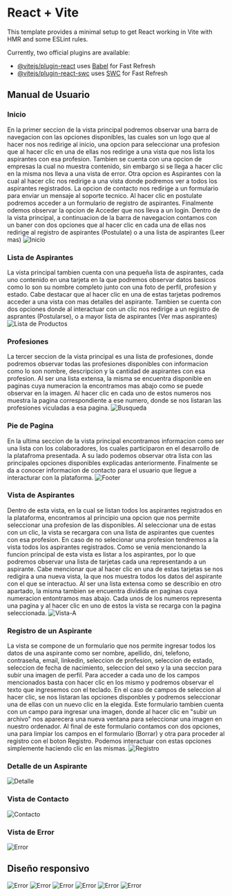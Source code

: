 # React + Vite

This template provides a minimal setup to get React working in Vite with HMR and some ESLint rules.

Currently, two official plugins are available:

- [@vitejs/plugin-react](https://github.com/vitejs/vite-plugin-react/blob/main/packages/plugin-react/README.md) uses [Babel](https://babeljs.io/) for Fast Refresh
- [@vitejs/plugin-react-swc](https://github.com/vitejs/vite-plugin-react-swc) uses [SWC](https://swc.rs/) for Fast Refresh

## Manual de Usuario

### Inicio
En la primer seccion de la vista principal podremos observar una barra de navegacion con las opciones disponibles, las cuales son un logo que al hacer nos nos redirige al inicio, una opcion para seleccionar una profesion que al hacer clic en una de ellas nos redirige a una vista que nos lista los aspirantes con esa profesion. Tambien se cuenta con una opcion de empresas la cual no muestra contenido, sin embargo si se llega a hacer clic en la misma nos lleva a una vista de error.
Otra opcion es Aspirantes con la cual al hacer clic nos redirige a una vista donde podremos ver a todos los aspirantes registrados. La opcion de contacto nos redirige a un formulario para enviar un mensaje al soporte tecnico. Al hacer clic en postulate podremos acceder a un formulario de registro de aspirantes. Finalmente odemos observar la opcion de Acceder que nos lleva a un login.
Dentro de la vista principal, a continuacion de la barra de navegacion contamos con un baner con dos opciones que al hacer clic en cada una de ellas nos redirige al registro de aspirantes (Postulate) o a una lista de aspirantes (Leer mas)
![Inicio](presentation/Header.png)

### Lista de Aspirantes
La vista principal tambien cuenta con una pequeña lista de aspirantes, cada uno contenido en una tarjeta en la que podremos observar datos basicos como lo son su nombre completo junto con una foto de perfil, profesion y estado. Cabe destacar que al hacer clic en una de estas tarjetas podremos acceder a una vista con mas detalles del aspirante. Tambien se cuenta con dos opciones donde al interactuar con un clic nos redirige a un registro de asprantes (Postularse), o a mayor lista de aspirantes (Ver mas aspirantes)
![Lista de Productos](presentation/Aspirantes.png)

### Profesiones
La tercer seccion de la vista principal es una lista de profesiones, donde podremos observar todas las profesiones disponibles con informacion como lo son nombre, descripcion y la cantidad de aspirantes con esa profesion. Al ser una lista extensa, la misma se encuentra disponible en paginas cuya numeracion la encontramos mas abajo como se puede observar en la imagen. Al hacer clic en cada uno de estos numeros nos muestra la pagina correspondiente a ese numero, donde se nos listaran las profesiones viculadas a esa pagina. 
![Busqueda](presentation/Profesiones.png)

### Pie de Pagina
En la ultima seccion de la vista principal encontramos informacion como ser una lista con los colaboradores, los cuales participaron en el desarrollo de la platafroma presentada. A su lado podemos observar otra lista con las principales opciones disponibles explicadas anteriormente. Finalmente se da a conocer informacion de contacto para el usuario que llegue a interacturar con la plataforma.
![Footer](presentation/Footer.png)

### Vista de Aspirantes
Dentro de esta vista, en la cual se listan todos los aspirantes registrados en la plataforma, encontramos al principio una opcion que nos permite seleccionar una profesion de las disponibles. Al seleccionar una de estas con un clic, la vista se recargara con una lista de aspirantes que cuentes con esa profesion. En caso de no selecionar una profesion tendremos a la vista todos los aspirantes registrados.
Como se venia mencionando la funcion principal de esta vista es listar a los aspirantes, por lo que podremos observar una lista de tarjetas cada una representando a un aspirante. Cabe mencionar que al hacer clic en una de estas tarjetas se nos redigira a una nueva vista, la que nos muestra todos los datos del aspirante con el que se interactuo.
Al ser una lista extensa como se describio en otro apartado, la misma tambien se encuentra dividida en paginas cuya numeracion entontramos mas abajo. Cada unos de los numeros representa una pagina y al hacer clic en uno de estos la vista se recarga con la pagina seleccionada.
![Vista-A](presentation/Vista-aspirantes.png)

### Registro de un Aspirante
La vista se compone de un formulario que nos permite ingresar todos los datos de una aspirante como ser nombre, apellido, dni, telefono, contraseña, email, linkedin, seleccion de profesion, seleccion de estado, seleccion de fecha de nacimiento, seleccion del sexo y la una seccion para subir una imagen de perfil.
Para acceder a cada uno de los campos mencionados basta con hacer clic en los mismo y podremos observar el texto que ingresemos con el teclado. En el caso de campos de seleccion al hacer clic, se nos listaran las opciones disponbles y podremos seleccionar una de ellas con un nuevo clic en la elegida.
Este formulario tambien cuenta con un campo para ingresar una imagen, donde al hacer clic en "subir un archivo" nos aparecera una nueva ventana para seleccionar una imagen en nuestro ordenador. 
Al final de este formulario contamos con dos opciones, una para limpiar los campos en el formulario (Borrar) y otra para proceder al registro con el boton Registro. Podemos interactuar con estas opciones simplemente haciendo clic en las mismas.
![Registro](presentation/Vista-registro.png)

### Detalle de un Aspirante
![Detalle](presentation/Detalle-aspirante.png)

### Vista de Contacto
![Contacto](presentation/Form-contact.png)

### Vista de Error
![Error](presentation/Vista-error.png)

## Diseño responsivo
![Error](presentation/movil-1.png)
![Error](presentation/movil-2.png)
![Error](presentation/movil-3.png)
![Error](presentation/movil-4.png)
![Error](presentation/movil-5.png)
![Error](presentation/movil-6.png)
